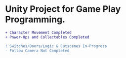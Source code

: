 # Unity Project for Game Play Programming.
```diff
+ Character Movement Completed
+ Power-Ups and Collectables Completed

! Switches/Doors/Logic & Cutscenes In-Progress
- Follow Camera Not Completed
```
